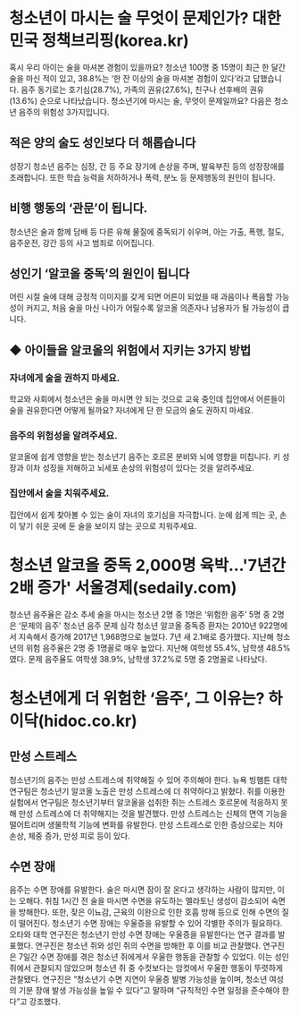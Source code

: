 # 청소년이 마시는 술 무엇이 문제인가? 대한민국 정책브리핑(korea.kr)
혹시 우리 아이는 술을 마셔본 경험이 있을까요?
청소년 100명 중 15명이 최근 한 달간 술을 마신 적이 있고, 38.8%는 ‘한 잔 이상의 술을 마셔본 경험이 있다’라고 답했습니다.
음주 동기로는 호기심(28.7%), 가족의 권유(27.6%), 친구나 선후배의 권유(13.6%) 순으로 나타났습니다.
청소년기에 마시는 술, 무엇이 문제일까요?
다음은 청소년 음주의 위험성 3가지입니다.
## 적은 양의 술도 성인보다 더 해롭습니다
성장기 청소년 음주는 심장, 간 등 주요 장기에 손상을 주며, 발육부진 등의 성장장애를 초래합니다.
또한 학습 능력을 저하하거나 폭력, 분노 등 문제행동의 원인이 됩니다.

## 비행 행동의 ‘관문’이 됩니다.
청소년은 술과 함께 담배 등 다른 유해 물질에 중독되기 쉬우며, 아는 가출, 폭행, 절도, 음주운전, 강간 등의 사고 범죄로 이어집니다.

## 성인기 ‘알코올 중독’의 원인이 됩니다
어린 시절 술에 대해 긍정적 이미지를 갖게 되면 어른이 되었을 때 과음이나 폭음할 가능성이 커지고, 처음 술을 마신 나이가 어릴수록 알코올 의존자나 남용자가 될 가능성이 큽니다.

## ◆ 아이들을 알코올의 위험에서 지키는 3가지 방법
### 자녀에게 술을 권하지 마세요.
학교와 사회에서 청소년은 술을 마시면 안 되는 것으로 교육 중인데 집안에서 어른들이 술을 권유한다면 어떻게 될까요?
자녀에게 단 한 모금의 술도 권하지 마세요.

### 음주의 위험성을 알려주세요.
알코올에 쉽게 영향을 받는 청소년기 음주는 호르몬 분비와 뇌에 영향을 미칩니다.
키 성장과 이차 성징을 저해하고 뇌세포 손상의 위험성이 있다는 것을 알려주세요.

### 집안에서 술을 치워주세요.
집안에서 쉽게 찾아볼 수 있는 술이 자녀의 호기심을 자극합니다.
눈에 쉽게 띄는 곳, 손이 닿기 쉬운 곳에 둔 술을 보이지 않는 곳으로 치워주세요.

# 청소년 알코올 중독 2,000명 육박…'7년간 2배 증가' 서울경제(sedaily.com)
청소년 음주율은 감소 추세
술을 마시는 청소년 2명 중 1명은 ‘위험한 음주’
5명 중 2명은 ‘문제의 음주’
청소년 음주 문제 심각
청소년 알코올 중독증 환자는 2010년 922명에서 지속해서 증가해 2017년 1,968명으로 늘었다. 7년 새 2.1배로 증가했다. 지난해 청소년의 위험 음주율은 2명 중 1명꼴로 매우 높았다. 지난해 여학생 55.4%, 남학생 48.5%였다. 문제 음주율도 여학생 38.9%, 남학생 37.2%로 5명 중 2명꼴로 나타났다.

# 청소년에게 더 위험한 ‘음주’, 그 이유는? 하이닥(hidoc.co.kr)
## 만성 스트레스
청소년기의 음주는 만성 스트레스에 취약해질 수 있어 주의해야 한다.
뉴욕 빙햄튼 대학 연구팀은 청소년기 알코올 노출은 만성 스트레스에 더 취약하다고 밝혔다.
쥐를 이용한 실험에서 연구팀은 청소년기부터 알코올을 섭취한 쥐는 스트레스 호르몬에 적응하지 못해 만성 스트레스에 더 취약해지는 것을 발견했다.
만성 스트레스는 신체의 면역 기능을 떨어트리며 생물학적 기능에 변화를 유발한다. 만성 스트레스로 인한 증상으로는 치아 손상, 체중 증가, 만성 피로 등이 있다.

## 수면 장애
음주는 수면 장애를 유발한다.
술은 마시면 잠이 잘 온다고 생각하는 사람이 많지만, 이는 오해다.
취침 1시간 전 술을 마시면 수면을 유도하는 멜라토닌 생성이 감소되어 숙면을 방해한다.
또한, 잦은 이뇨감, 근육의 이완으로 인한 호흡 방해 등으로 인해 수면의 질이 떨어진다.
청소년기 수면 장애는 우울증을 유발할 수 있어 각별한 주의가 필요하다.
오타와 대학 연구진은 청소년기 만성 수면 장애는 우울증을 유발한다는 연구 결과를 발표했다.
연구진은 청소년 쥐와 성인 쥐의 수면을 방해한 후 이를 비교 관찰했다.
연구진은 7일간 수면 장애를 겪은 청소년 쥐에게서 우울한 행동을 관찰할 수 있었다.
이는 성인 쥐에서 관찰되지 않았으며 청소년 쥐 중 수컷보다는 암컷에서 우울한 행동이 뚜렷하게 관찰됐다.
연구진은 “청소년기 수면 지연이 우울증 발병 가능성을 높이며, 청소년 여성의 기분 장애 발생 가능성을 높일 수 있다”고 말하며 “규칙적인 수면 일정을 준수해야 한다”고 강조했다.
